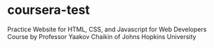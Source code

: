 # coursera-test
Practice Website for HTML, CSS, and Javascript for Web Developers Course by Professor Yaakov Chaikin of Johns Hopkins University
